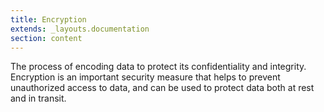 ```yaml
---
title: Encryption
extends: _layouts.documentation
section: content
---
```


The process of encoding data to protect its confidentiality and integrity. Encryption is an important security measure that helps to prevent unauthorized access to data, and can be used to protect data both at rest and in transit.
